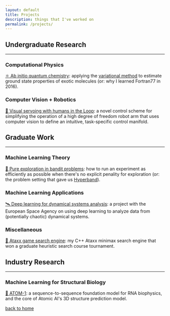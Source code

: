 ```yaml
---
layout: default
title: Projects
description: things that I've worked on
permalink: /projects/
---
```


## Undergraduate Research

---

### Computational Physics

[⚛️ Ab initio quantum chemistry](/projects/q_chem): applying the [variational method](<https://en.wikipedia.org/wiki/Variational_method_(quantum_mechanics)#:~:text=In%20quantum%20mechanics%2C%20the%20variational,method%20is%20the%20variational%20principle.>) to estimate ground state properties of exotic molecules (or: why I learned Fortran77 in 2016).

### Computer Vision + Robotics

[🦾 Visual servoing with humans in the Loop](/projects/visual_servoing): a novel control scheme for simplifying the operation of a high degree of freedom robot arm that uses computer vision to define an intuitive, task-specific control manifold.

## Graduate Work

---

### Machine Learning Theory

[🧭 Pure exploration in bandit problems](/projects/bandits): how to run an experiment as efficiently as possible when there's no explicit penality for exploration (or: the problem setting that gave us [Hyperband](https://arxiv.org/abs/1603.06560)).

### Machine Learning Applications

[🛰️ Deep learning for dynamical systems analysis](/projects/poincare): a project with the European Space Agency on using deep learning to analyze data from (potentially chaotic) dynamical systems.

### Miscellaneous

[🧮 Ataxx game search engine](/projects/ataxx): my C++ Ataxx minimax search engine that won a graduate heuristic search course tournament.

## Industry Research

---

### Machine Learning for Structural Biology

[🧬 ATOM-1](/projects/atom1): a sequence-to-sequence foundation model for RNA biophysics, and the core of Atomic AI's 3D structure prediction model.

[back to home](/)
